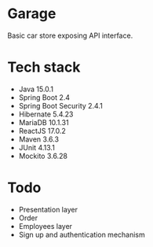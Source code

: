 # Garage

Basic car store exposing API interface.

# Tech stack

* Java 15.0.1
* Spring Boot 2.4
* Spring Boot Security 2.4.1
* Hibernate 5.4.23
* MariaDB 10.1.31
* ReactJS 17.0.2
* Maven 3.6.3
* JUnit 4.13.1
* Mockito 3.6.28

# Todo

* Presentation layer
* Order
* Employees layer
* Sign up and authentication mechanism
